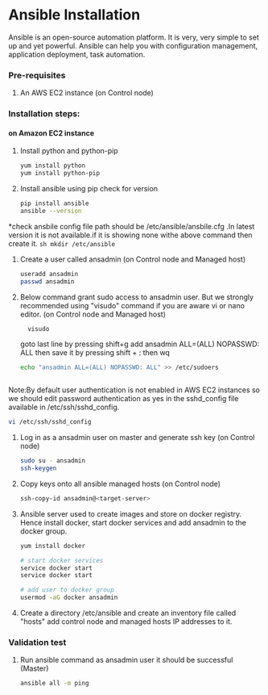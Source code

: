 # Ansible Installation

Ansible is an open-source automation platform. It is very, very simple to set up and yet powerful. Ansible can help you with configuration management, application deployment, task automation.

### Pre-requisites

1. An AWS EC2 instance (on Control node)

### Installation steps:
#### on Amazon EC2 instance

1. Install python and python-pip
   ```sh
   yum install python
   yum install python-pip
   ```
1. Install ansible using pip check for version
    ```sh
    pip install ansible
   ansible --version
   ```
  *check ansbile config file path should be /etc/ansible/ansbile.cfg  .In latest version it is not available.if it is showing none withe above command then create it.
    ```sh
    mkdir /etc/ansible
    ```
1. Create a user called ansadmin (on Control node and Managed host)  
   ```sh
   useradd ansadmin
   passwd ansadmin
   ```
1. Below command grant sudo access to ansadmin user. But we strongly recommended using "visudo" command if you are aware vi or nano editor.  (on Control node and Managed host)
   ```sh
     visudo
     ```
     goto last line by pressing shift+g add   ansadmin ALL=(ALL)       NOPASSWD: ALL   then save it by pressing shift + : then wq
 
   ```sh
   echo "ansadmin ALL=(ALL) NOPASSWD: ALL" >> /etc/sudoers
   ```

   ```
Note:By default user authentication is not enabled in AWS EC2 instances so we should edit password authentication as yes in the sshd_config file available in /etc/ssh/sshd_config. 
```sh
vi /etc/ssh/sshd_config
```
1. Log in as a ansadmin user on master and generate ssh key (on Control node)
   ```sh 
   sudo su - ansadmin
   ssh-keygen
   ```
1. Copy keys onto all ansible managed hosts (on Control node)
   ```sh 
   ssh-copy-id ansadmin@<target-server>
   ```
1. Ansible server used to create images and store on docker registry. Hence install docker, start docker services and add ansadmin to the docker group. 
   ```sh
   yum install docker
   
   # start docker services 
   service docker start
   service docker start 
   
   # add user to docker group 
   usermod -aG docker ansadmin   


1. Create a directory /etc/ansible and create an inventory file called "hosts" add control node and managed hosts IP addresses to it. 
 
### Validation test

   
1. Run ansible command as ansadmin user it should be successful (Master)
   ```sh 
   ansible all -m ping
   ```

